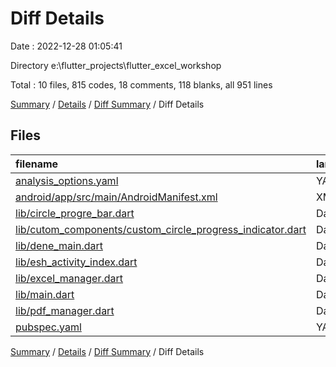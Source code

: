 # Diff Details

Date : 2022-12-28 01:05:41

Directory e:\\flutter_projects\\flutter_excel_workshop

Total : 10 files,  815 codes, 18 comments, 118 blanks, all 951 lines

[Summary](results.md) / [Details](details.md) / [Diff Summary](diff.md) / Diff Details

## Files
| filename | language | code | comment | blank | total |
| :--- | :--- | ---: | ---: | ---: | ---: |
| [analysis_options.yaml](/analysis_options.yaml) | YAML | -3 | -23 | -4 | -30 |
| [android/app/src/main/AndroidManifest.xml](/android/app/src/main/AndroidManifest.xml) | XML | 9 | 0 | 1 | 10 |
| [lib/circle_progre_bar.dart](/lib/circle_progre_bar.dart) | Dart | 48 | 0 | 8 | 56 |
| [lib/cutom_components/custom_circle_progress_indicator.dart](/lib/cutom_components/custom_circle_progress_indicator.dart) | Dart | 110 | 4 | 9 | 123 |
| [lib/dene_main.dart](/lib/dene_main.dart) | Dart | 301 | 18 | 24 | 343 |
| [lib/esh_activity_index.dart](/lib/esh_activity_index.dart) | Dart | 22 | 0 | 3 | 25 |
| [lib/excel_manager.dart](/lib/excel_manager.dart) | Dart | 180 | 4 | 39 | 223 |
| [lib/main.dart](/lib/main.dart) | Dart | -460 | -88 | -202 | -750 |
| [lib/pdf_manager.dart](/lib/pdf_manager.dart) | Dart | 598 | 105 | 240 | 943 |
| [pubspec.yaml](/pubspec.yaml) | YAML | 10 | -2 | 0 | 8 |

[Summary](results.md) / [Details](details.md) / [Diff Summary](diff.md) / Diff Details